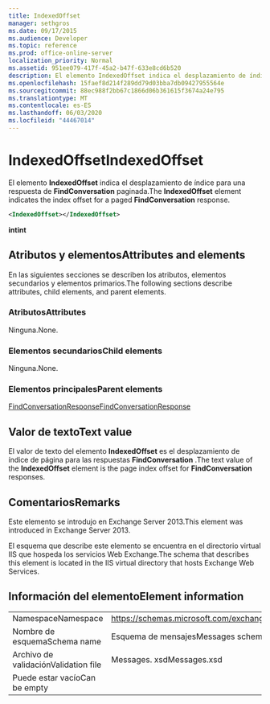 ```yaml
---
title: IndexedOffset
manager: sethgros
ms.date: 09/17/2015
ms.audience: Developer
ms.topic: reference
ms.prod: office-online-server
localization_priority: Normal
ms.assetid: 951ee079-417f-45a2-b47f-633e8cd6b520
description: El elemento IndexedOffset indica el desplazamiento de índice para una respuesta de FindConversation paginada.
ms.openlocfilehash: 15faef8d214f289dd79d03bba7db09427955564e
ms.sourcegitcommit: 88ec988f2bb67c1866d06b361615f3674a24e795
ms.translationtype: MT
ms.contentlocale: es-ES
ms.lasthandoff: 06/03/2020
ms.locfileid: "44467014"
---
```

# <a name="indexedoffset"></a><span data-ttu-id="6e539-103">IndexedOffset</span><span class="sxs-lookup"><span data-stu-id="6e539-103">IndexedOffset</span></span>

<span data-ttu-id="6e539-104">El elemento **IndexedOffset** indica el desplazamiento de índice para una respuesta de **FindConversation** paginada.</span><span class="sxs-lookup"><span data-stu-id="6e539-104">The **IndexedOffset** element indicates the index offset for a paged **FindConversation** response.</span></span> 
  
```XML
<IndexedOffset></IndexedOffset>
```

 <span data-ttu-id="6e539-105">**int**</span><span class="sxs-lookup"><span data-stu-id="6e539-105">**int**</span></span>
## <a name="attributes-and-elements"></a><span data-ttu-id="6e539-106">Atributos y elementos</span><span class="sxs-lookup"><span data-stu-id="6e539-106">Attributes and elements</span></span>

<span data-ttu-id="6e539-107">En las siguientes secciones se describen los atributos, elementos secundarios y elementos primarios.</span><span class="sxs-lookup"><span data-stu-id="6e539-107">The following sections describe attributes, child elements, and parent elements.</span></span>
  
### <a name="attributes"></a><span data-ttu-id="6e539-108">Atributos</span><span class="sxs-lookup"><span data-stu-id="6e539-108">Attributes</span></span>

<span data-ttu-id="6e539-109">Ninguna.</span><span class="sxs-lookup"><span data-stu-id="6e539-109">None.</span></span>
  
### <a name="child-elements"></a><span data-ttu-id="6e539-110">Elementos secundarios</span><span class="sxs-lookup"><span data-stu-id="6e539-110">Child elements</span></span>

<span data-ttu-id="6e539-111">Ninguna.</span><span class="sxs-lookup"><span data-stu-id="6e539-111">None.</span></span>
  
### <a name="parent-elements"></a><span data-ttu-id="6e539-112">Elementos principales</span><span class="sxs-lookup"><span data-stu-id="6e539-112">Parent elements</span></span>

[<span data-ttu-id="6e539-113">FindConversationResponse</span><span class="sxs-lookup"><span data-stu-id="6e539-113">FindConversationResponse</span></span>](findconversationresponse.md)
  
## <a name="text-value"></a><span data-ttu-id="6e539-114">Valor de texto</span><span class="sxs-lookup"><span data-stu-id="6e539-114">Text value</span></span>

<span data-ttu-id="6e539-115">El valor de texto del elemento **IndexedOffset** es el desplazamiento de índice de página para las respuestas **FindConversation** .</span><span class="sxs-lookup"><span data-stu-id="6e539-115">The text value of the **IndexedOffset** element is the page index offset for **FindConversation** responses.</span></span> 
  
## <a name="remarks"></a><span data-ttu-id="6e539-116">Comentarios</span><span class="sxs-lookup"><span data-stu-id="6e539-116">Remarks</span></span>

<span data-ttu-id="6e539-117">Este elemento se introdujo en Exchange Server 2013.</span><span class="sxs-lookup"><span data-stu-id="6e539-117">This element was introduced in Exchange Server 2013.</span></span>
  
<span data-ttu-id="6e539-118">El esquema que describe este elemento se encuentra en el directorio virtual IIS que hospeda los servicios Web Exchange.</span><span class="sxs-lookup"><span data-stu-id="6e539-118">The schema that describes this element is located in the IIS virtual directory that hosts Exchange Web Services.</span></span>
  
## <a name="element-information"></a><span data-ttu-id="6e539-119">Información del elemento</span><span class="sxs-lookup"><span data-stu-id="6e539-119">Element information</span></span>

|||
|:-----|:-----|
|<span data-ttu-id="6e539-120">Namespace</span><span class="sxs-lookup"><span data-stu-id="6e539-120">Namespace</span></span>  <br/> |https://schemas.microsoft.com/exchange/services/2006/messages  <br/> |
|<span data-ttu-id="6e539-121">Nombre de esquema</span><span class="sxs-lookup"><span data-stu-id="6e539-121">Schema name</span></span>  <br/> |<span data-ttu-id="6e539-122">Esquema de mensajes</span><span class="sxs-lookup"><span data-stu-id="6e539-122">Messages schema</span></span>  <br/> |
|<span data-ttu-id="6e539-123">Archivo de validación</span><span class="sxs-lookup"><span data-stu-id="6e539-123">Validation file</span></span>  <br/> |<span data-ttu-id="6e539-124">Messages. xsd</span><span class="sxs-lookup"><span data-stu-id="6e539-124">Messages.xsd</span></span>  <br/> |
|<span data-ttu-id="6e539-125">Puede estar vacío</span><span class="sxs-lookup"><span data-stu-id="6e539-125">Can be empty</span></span>  <br/> ||
   

